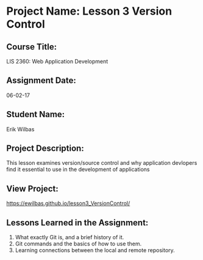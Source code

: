 # Project Name:  Lesson 3 Version Control

## Course Title:
LIS 2360:  Web Application Development

## Assignment Date:  
06-02-17

## Student Name:  
Erik Wilbas

## Project Description:
This lesson examines version/source control and why application devlopers find it essential to use in the development of applications

## View Project:
https://ewilbas.github.io/lesson3_VersionControl/

## Lessons Learned in the Assignment:
1. What exactly Git is, and a brief history of it.
2. Git commands and the basics of how to use them.
3. Learning connections between the local and remote repository.

